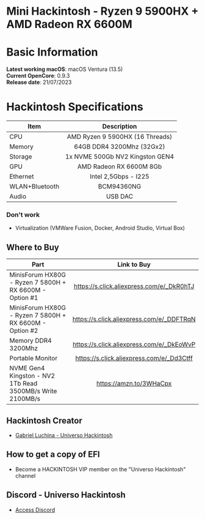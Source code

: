 # Mini Hackintosh - Ryzen 9 5900HX + AMD Radeon RX 6600M

# Basic Information

**Latest working macOS**: macOS Ventura (13.5)
<br>
**Current OpenCore**: 0.9.3
<br>
**Release date**: 21/07/2023

# Hackintosh Specifications
|Item|Description|
|-|:-------:|
|CPU|AMD Ryzen 9 5900HX (16 Threads)|
|Memory|64GB DDR4 3200Mhz (32Gx2)|
|Storage|1x NVME 500Gb NV2 Kingston GEN4|
|GPU|AMD Radeon RX 6600M 8Gb|
|Ethernet|Intel 2,5Gbps - I225|
|WLAN+Bluetooth|BCM94360NG|
|Audio|USB DAC|

### Don't work
- Virtualization (VMWare Fusion, Docker, Android Studio, Virtual Box)

## Where to Buy

|Part|Link to Buy|
|-|:-------:|
|MinisForum HX80G - Ryzen 7 5800H + RX 6600M - Option #1|https://s.click.aliexpress.com/e/_DkR0hTJ|
|MinisForum HX80G - Ryzen 7 5800H + RX 6600M - Option #2|https://s.click.aliexpress.com/e/_DDFTRqN|
|Memory DDR4 3200Mhz|https://s.click.aliexpress.com/e/_DkEoWvP|
|Portable Monitor|https://s.click.aliexpress.com/e/_Dd3Ctff|
|NVME Gen4 Kingston - NV2 1Tb Read 3500MB/s Write 2100MB/s|https://amzn.to/3WHaCpx

## Hackintosh Creator
- [Gabriel Luchina - Universo Hackintosh](https://luchina.com.br)

## How to get a copy of EFI
- Become a HACKINTOSH VIP member on the "Universo Hackintosh" channel

## Discord - Universo Hackintosh
- [Access Discord](https://discord.universohackintosh.com.br)
